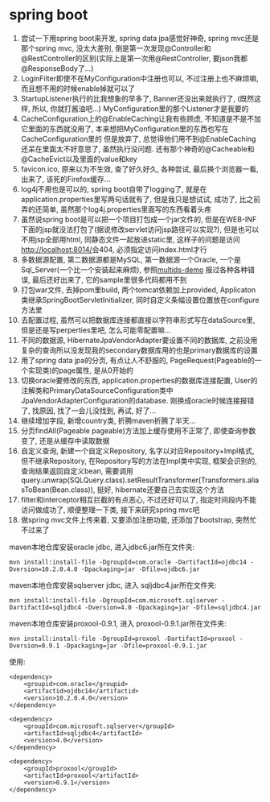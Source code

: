# spring boot

1. 尝试一下用spring boot来开发, spring data jpa感觉好神奇, spring mvc还是那个spring mvc, 没太大差别,
倒是第一次发现@Controller和@RestController的区别(实际上是第一次用@RestController, 要json我都@ResponseBody了...)
1. LoginFilter即使不在MyConfiguration中注册也可以, 不过注册上也不麻烦嘛, 而且想不用的时候enable掉就可以了
1. StartupListener执行的比我想象的早多了, Banner还没出来就执行了, (既然这样, 所以, 你就打酱油吧...) MyConfiguration里的那个Listener才是我要的
1. CacheConfiguration上的@EnableCaching让我有些顾虑, 不知道是不是不加它里面的东西就没用了, 本来想把MyConfiguration里的东西也写在CacheConfiguration里的
但是放弃了, 总觉得他们用不到@EnableCaching还呆在里面太不好意思了, 虽然执行没问题. 还有那个神奇的@Cacheable和@CacheEvict以及里面的value和key
1. favicon.ico, 原来以为不生效, 查了好久好久, 各种尝试, 最后换个浏览器一看, 出来了, 该死的Firefox缓存...
1. log4j不用也是可以的, spring boot自带了logging了, 就是在application.properties里写两句话就有了, 但是我只是想试试,
成功了, 比之前弄的还简单, 虽然那个log4j.properties里面写的东西看着头疼
1. 虽然说spring boot是可以把一个项目打包成一个jar文件的, 但是在WEB-INF下面的jsp就没法打包了(据说修改servlet访问jsp路径可以实现?),
但是也可以不用jsp全部用html, 同静态文件一起放进static里, 这样子的问题是访问[http://localhost:8014/]("http://localhost:8014/","")会404, 
必须指定访问index.html才行
1. 多数据源配置, 第二数据源都是MySQL, 第一数据源一个Oracle, 一个是Sql_Server(一个比一个安装起来麻烦), 参照[multids-demo]("https://github.com/gratiartis/multids-demo","")
报过各种各种错误, 最后还好出来了, 它的sample里很多代码都用不到
1. 打包war文件, 去掉pom里build, 两个tomcat依赖加上<scope>provided</scope>, Applicaton类继承SpringBootServletInitializer, 同时自定义条幅设置位置放在configure方法里
1. 去配置过程, 虽然可以把数据库连接都直接以字符串形式写在dataSource里, 但是还是写perperties里吧, 怎么可能零配置嘛...
1. 不同的数据源, HibernateJpaVendorAdapter要设置不同的数据库, 之前没用复杂的查询所以没发现我的secondary数据库用的也是primary数据库的设置
1. 用了spring data jpa的分页, 有点让人不舒服的, PageRequest(Pageable的一个实现类)的page属性, 是从0开始的
1. 切换oracle要修改的东西, application.properties的数据库连接配置, User的注解类和PrimaryDataSourceConfiguration类中JpaVendorAdapterConfiguration的database. 
刚换成oracle时候连接报错了, 找原因, 找了一会儿没找到, 再试, 好了...
1. 继续增加字段, 新增country类, 折腾maven折腾了半天...
1. 分页findAll(Pageable pageable)方法加上缓存使用不正常了, 即使查询参数变了, 还是从缓存中读取数据
1. 自定义查询, 新建一个自定义Repository, 名字以对应Repository+Impl格式, 但不继承Repository, 在Repository写的方法在Impl类中实现, 框架会识别的,
查询结果返回自定义bean, 需要调用query.unwrap(SQLQuery.class).setResultTransformer(Transformers.aliasToBean(Bean.class)), 挺好, hibernate还要自己去实现这个方法
1. filter和interceptor相互拦截的有点恶心, 不过还好可以了, 指定时间段内不能访问做成功了, 顺便整理一下类, 接下来研究spring mvc吧
1. 做spring mvc文件上传来着, 又要添加注册功能, 还添加了bootstrap, 突然忙不过来了

maven本地仓库安装oracle jdbc, 进入jdbc6.jar所在文件夹:

`mvn install:install-file -DgroupId=com.oracle -DartifactId=ojdbc14 -Dversion=10.2.0.4.0 -Dpackaging=jar -Dfile=ojdbc6.jar`

maven本地仓库安装sqlserver jdbc, 进入 sqljdbc4.jar所在文件夹:

`mvn install:install-file -DgroupId=com.microsoft.sqlserver -DartifactId=sqljdbc4 -Dversion=4.0 -Dpackaging=jar -Dfile=sqljdbc4.jar`

maven本地仓库安装proxool-0.9.1, 进入 proxool-0.9.1.jar所在文件夹:

`mvn install:install-file -DgroupId=proxool -DartifactId=proxool -Dversion=0.9.1 -Dpackaging=jar -Dfile=proxool-0.9.1.jar`

使用:

```
<dependency>
	<groupid>com.oracle</groupid>
	<artifactid>ojdbc14</artifactid>
	<version>10.2.0.4.0</version>
</dependency>

<dependency>
    <groupId>com.microsoft.sqlserver</groupId>
    <artifactId>sqljdbc4</artifactId>
    <version>4.0</version>
</dependency>

<dependency>
	<groupId>proxool</groupId>
	<artifactId>proxool</artifactId>
	<version>0.9.1</version>
</dependency>
```